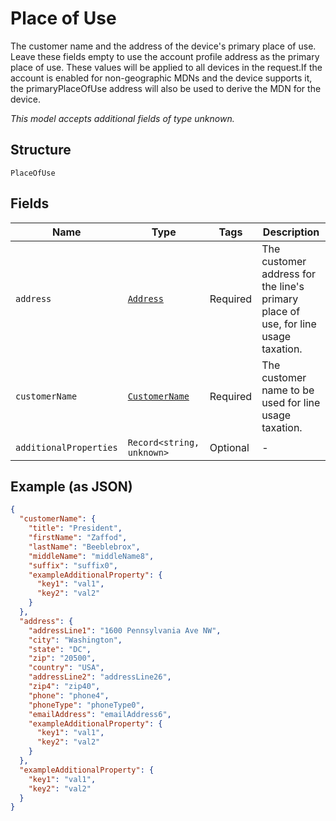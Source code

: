 
# Place of Use

The customer name and the address of the device's primary place of use. Leave these fields empty to use the account profile address as the primary place of use. These values will be applied to all devices in the request.If the account is enabled for non-geographic MDNs and the device supports it, the primaryPlaceOfUse address will also be used to derive the MDN for the device.

*This model accepts additional fields of type unknown.*

## Structure

`PlaceOfUse`

## Fields

| Name | Type | Tags | Description |
|  --- | --- | --- | --- |
| `address` | [`Address`](../../doc/models/address.md) | Required | The customer address for the line's primary place of use, for line usage taxation. |
| `customerName` | [`CustomerName`](../../doc/models/customer-name.md) | Required | The customer name to be used for line usage taxation. |
| `additionalProperties` | `Record<string, unknown>` | Optional | - |

## Example (as JSON)

```json
{
  "customerName": {
    "title": "President",
    "firstName": "Zaffod",
    "lastName": "Beeblebrox",
    "middleName": "middleName8",
    "suffix": "suffix0",
    "exampleAdditionalProperty": {
      "key1": "val1",
      "key2": "val2"
    }
  },
  "address": {
    "addressLine1": "1600 Pennsylvania Ave NW",
    "city": "Washington",
    "state": "DC",
    "zip": "20500",
    "country": "USA",
    "addressLine2": "addressLine26",
    "zip4": "zip40",
    "phone": "phone4",
    "phoneType": "phoneType0",
    "emailAddress": "emailAddress6",
    "exampleAdditionalProperty": {
      "key1": "val1",
      "key2": "val2"
    }
  },
  "exampleAdditionalProperty": {
    "key1": "val1",
    "key2": "val2"
  }
}
```

